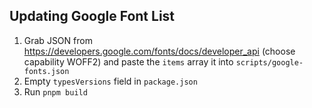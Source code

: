 ## Updating Google Font List

1. Grab JSON from https://developers.google.com/fonts/docs/developer_api (choose capability WOFF2) and paste the `items` array it into `scripts/google-fonts.json`
2. Empty `typesVersions` field in `package.json`
3. Run `pnpm build`
